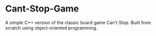 # Cant-Stop-Game
A simple C++ version of the classic board game Can’t Stop. Built from scratch using object-oriented programming.
